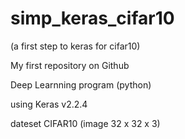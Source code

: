 # simp_keras_cifar10
(a first step to keras for cifar10)

My first repository on Github

Deep Learnning program (python)

using Keras v2.2.4

dateset CIFAR10 (image 32 x 32 x 3)

